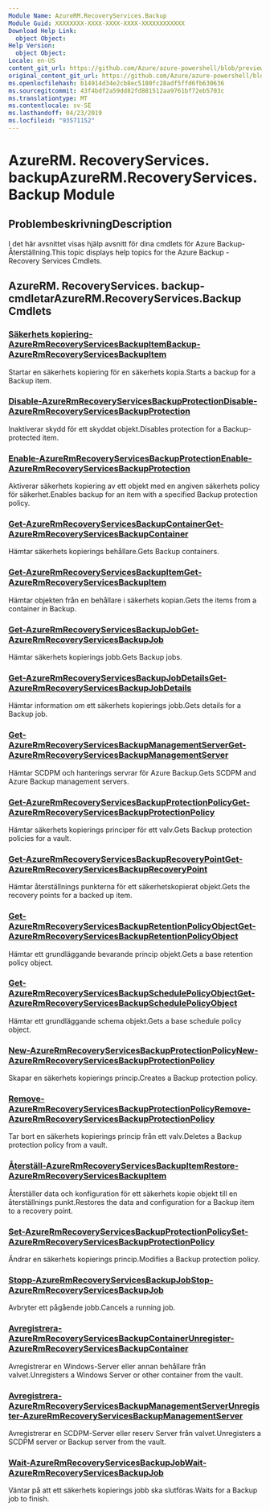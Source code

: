 ```yaml
---
Module Name: AzureRM.RecoveryServices.Backup
Module Guid: XXXXXXXX-XXXX-XXXX-XXXX-XXXXXXXXXXXX
Download Help Link:
  object Object: 
Help Version:
  object Object: 
Locale: en-US
content_git_url: https://github.com/Azure/azure-powershell/blob/preview/src/ResourceManager/RecoveryServices.Backup/Commands.RecoveryServices.Backup/help/AzureRM.RecoveryServices.Backup.md
original_content_git_url: https://github.com/Azure/azure-powershell/blob/preview/src/ResourceManager/RecoveryServices.Backup/Commands.RecoveryServices.Backup/help/AzureRM.RecoveryServices.Backup.md
ms.openlocfilehash: b14914d34e2cb8ec5180fc28adf5ffd6fb630636
ms.sourcegitcommit: 43f4bdf2a59dd82fd881512aa9761bf72eb5703c
ms.translationtype: MT
ms.contentlocale: sv-SE
ms.lasthandoff: 04/23/2019
ms.locfileid: "93571152"
---
```

# <span data-ttu-id="cccbb-101">AzureRM. RecoveryServices. backup</span><span class="sxs-lookup"><span data-stu-id="cccbb-101">AzureRM.RecoveryServices.Backup Module</span></span>
## <span data-ttu-id="cccbb-102">Problembeskrivning</span><span class="sxs-lookup"><span data-stu-id="cccbb-102">Description</span></span>
<span data-ttu-id="cccbb-103">I det här avsnittet visas hjälp avsnitt för dina cmdlets för Azure Backup-Återställning.</span><span class="sxs-lookup"><span data-stu-id="cccbb-103">This topic displays help topics for the Azure Backup - Recovery Services Cmdlets.</span></span>

## <span data-ttu-id="cccbb-104">AzureRM. RecoveryServices. backup-cmdletar</span><span class="sxs-lookup"><span data-stu-id="cccbb-104">AzureRM.RecoveryServices.Backup Cmdlets</span></span>
### [<span data-ttu-id="cccbb-105">Säkerhets kopiering-AzureRmRecoveryServicesBackupItem</span><span class="sxs-lookup"><span data-stu-id="cccbb-105">Backup-AzureRmRecoveryServicesBackupItem</span></span>](Backup-AzureRmRecoveryServicesBackupItem.md)
<span data-ttu-id="cccbb-106">Startar en säkerhets kopiering för en säkerhets kopia.</span><span class="sxs-lookup"><span data-stu-id="cccbb-106">Starts a backup for a Backup item.</span></span>

### [<span data-ttu-id="cccbb-107">Disable-AzureRmRecoveryServicesBackupProtection</span><span class="sxs-lookup"><span data-stu-id="cccbb-107">Disable-AzureRmRecoveryServicesBackupProtection</span></span>](Disable-AzureRmRecoveryServicesBackupProtection.md)
<span data-ttu-id="cccbb-108">Inaktiverar skydd för ett skyddat objekt.</span><span class="sxs-lookup"><span data-stu-id="cccbb-108">Disables protection for a Backup-protected item.</span></span>

### [<span data-ttu-id="cccbb-109">Enable-AzureRmRecoveryServicesBackupProtection</span><span class="sxs-lookup"><span data-stu-id="cccbb-109">Enable-AzureRmRecoveryServicesBackupProtection</span></span>](Enable-AzureRmRecoveryServicesBackupProtection.md)
<span data-ttu-id="cccbb-110">Aktiverar säkerhets kopiering av ett objekt med en angiven säkerhets policy för säkerhet.</span><span class="sxs-lookup"><span data-stu-id="cccbb-110">Enables backup for an item with a specified Backup protection policy.</span></span>

### [<span data-ttu-id="cccbb-111">Get-AzureRmRecoveryServicesBackupContainer</span><span class="sxs-lookup"><span data-stu-id="cccbb-111">Get-AzureRmRecoveryServicesBackupContainer</span></span>](Get-AzureRmRecoveryServicesBackupContainer.md)
<span data-ttu-id="cccbb-112">Hämtar säkerhets kopierings behållare.</span><span class="sxs-lookup"><span data-stu-id="cccbb-112">Gets Backup containers.</span></span>

### [<span data-ttu-id="cccbb-113">Get-AzureRmRecoveryServicesBackupItem</span><span class="sxs-lookup"><span data-stu-id="cccbb-113">Get-AzureRmRecoveryServicesBackupItem</span></span>](Get-AzureRmRecoveryServicesBackupItem.md)
<span data-ttu-id="cccbb-114">Hämtar objekten från en behållare i säkerhets kopian.</span><span class="sxs-lookup"><span data-stu-id="cccbb-114">Gets the items from a container in Backup.</span></span>

### [<span data-ttu-id="cccbb-115">Get-AzureRmRecoveryServicesBackupJob</span><span class="sxs-lookup"><span data-stu-id="cccbb-115">Get-AzureRmRecoveryServicesBackupJob</span></span>](Get-AzureRmRecoveryServicesBackupJob.md)
<span data-ttu-id="cccbb-116">Hämtar säkerhets kopierings jobb.</span><span class="sxs-lookup"><span data-stu-id="cccbb-116">Gets Backup jobs.</span></span>

### [<span data-ttu-id="cccbb-117">Get-AzureRmRecoveryServicesBackupJobDetails</span><span class="sxs-lookup"><span data-stu-id="cccbb-117">Get-AzureRmRecoveryServicesBackupJobDetails</span></span>](Get-AzureRmRecoveryServicesBackupJobDetails.md)
<span data-ttu-id="cccbb-118">Hämtar information om ett säkerhets kopierings jobb.</span><span class="sxs-lookup"><span data-stu-id="cccbb-118">Gets details for a Backup job.</span></span>

### [<span data-ttu-id="cccbb-119">Get-AzureRmRecoveryServicesBackupManagementServer</span><span class="sxs-lookup"><span data-stu-id="cccbb-119">Get-AzureRmRecoveryServicesBackupManagementServer</span></span>](Get-AzureRmRecoveryServicesBackupManagementServer.md)
<span data-ttu-id="cccbb-120">Hämtar SCDPM och hanterings servrar för Azure Backup.</span><span class="sxs-lookup"><span data-stu-id="cccbb-120">Gets SCDPM and Azure Backup management servers.</span></span>

### [<span data-ttu-id="cccbb-121">Get-AzureRmRecoveryServicesBackupProtectionPolicy</span><span class="sxs-lookup"><span data-stu-id="cccbb-121">Get-AzureRmRecoveryServicesBackupProtectionPolicy</span></span>](Get-AzureRmRecoveryServicesBackupProtectionPolicy.md)
<span data-ttu-id="cccbb-122">Hämtar säkerhets kopierings principer för ett valv.</span><span class="sxs-lookup"><span data-stu-id="cccbb-122">Gets Backup protection policies for a vault.</span></span>

### [<span data-ttu-id="cccbb-123">Get-AzureRmRecoveryServicesBackupRecoveryPoint</span><span class="sxs-lookup"><span data-stu-id="cccbb-123">Get-AzureRmRecoveryServicesBackupRecoveryPoint</span></span>](Get-AzureRmRecoveryServicesBackupRecoveryPoint.md)
<span data-ttu-id="cccbb-124">Hämtar återställnings punkterna för ett säkerhetskopierat objekt.</span><span class="sxs-lookup"><span data-stu-id="cccbb-124">Gets the recovery points for a backed up item.</span></span>

### [<span data-ttu-id="cccbb-125">Get-AzureRmRecoveryServicesBackupRetentionPolicyObject</span><span class="sxs-lookup"><span data-stu-id="cccbb-125">Get-AzureRmRecoveryServicesBackupRetentionPolicyObject</span></span>](Get-AzureRmRecoveryServicesBackupRetentionPolicyObject.md)
<span data-ttu-id="cccbb-126">Hämtar ett grundläggande bevarande princip objekt.</span><span class="sxs-lookup"><span data-stu-id="cccbb-126">Gets a base retention policy object.</span></span>

### [<span data-ttu-id="cccbb-127">Get-AzureRmRecoveryServicesBackupSchedulePolicyObject</span><span class="sxs-lookup"><span data-stu-id="cccbb-127">Get-AzureRmRecoveryServicesBackupSchedulePolicyObject</span></span>](Get-AzureRmRecoveryServicesBackupSchedulePolicyObject.md)
<span data-ttu-id="cccbb-128">Hämtar ett grundläggande schema objekt.</span><span class="sxs-lookup"><span data-stu-id="cccbb-128">Gets a base schedule policy object.</span></span>

### [<span data-ttu-id="cccbb-129">New-AzureRmRecoveryServicesBackupProtectionPolicy</span><span class="sxs-lookup"><span data-stu-id="cccbb-129">New-AzureRmRecoveryServicesBackupProtectionPolicy</span></span>](New-AzureRmRecoveryServicesBackupProtectionPolicy.md)
<span data-ttu-id="cccbb-130">Skapar en säkerhets kopierings princip.</span><span class="sxs-lookup"><span data-stu-id="cccbb-130">Creates a Backup protection policy.</span></span>

### [<span data-ttu-id="cccbb-131">Remove-AzureRmRecoveryServicesBackupProtectionPolicy</span><span class="sxs-lookup"><span data-stu-id="cccbb-131">Remove-AzureRmRecoveryServicesBackupProtectionPolicy</span></span>](Remove-AzureRmRecoveryServicesBackupProtectionPolicy.md)
<span data-ttu-id="cccbb-132">Tar bort en säkerhets kopierings princip från ett valv.</span><span class="sxs-lookup"><span data-stu-id="cccbb-132">Deletes a Backup protection policy from a vault.</span></span>

### [<span data-ttu-id="cccbb-133">Återställ-AzureRmRecoveryServicesBackupItem</span><span class="sxs-lookup"><span data-stu-id="cccbb-133">Restore-AzureRmRecoveryServicesBackupItem</span></span>](Restore-AzureRmRecoveryServicesBackupItem.md)
<span data-ttu-id="cccbb-134">Återställer data och konfiguration för ett säkerhets kopie objekt till en återställnings punkt.</span><span class="sxs-lookup"><span data-stu-id="cccbb-134">Restores the data and configuration for a Backup item to a recovery point.</span></span>

### [<span data-ttu-id="cccbb-135">Set-AzureRmRecoveryServicesBackupProtectionPolicy</span><span class="sxs-lookup"><span data-stu-id="cccbb-135">Set-AzureRmRecoveryServicesBackupProtectionPolicy</span></span>](Set-AzureRmRecoveryServicesBackupProtectionPolicy.md)
<span data-ttu-id="cccbb-136">Ändrar en säkerhets kopierings princip.</span><span class="sxs-lookup"><span data-stu-id="cccbb-136">Modifies a Backup protection policy.</span></span>

### [<span data-ttu-id="cccbb-137">Stopp-AzureRmRecoveryServicesBackupJob</span><span class="sxs-lookup"><span data-stu-id="cccbb-137">Stop-AzureRmRecoveryServicesBackupJob</span></span>](Stop-AzureRmRecoveryServicesBackupJob.md)
<span data-ttu-id="cccbb-138">Avbryter ett pågående jobb.</span><span class="sxs-lookup"><span data-stu-id="cccbb-138">Cancels a running job.</span></span>

### [<span data-ttu-id="cccbb-139">Avregistrera-AzureRmRecoveryServicesBackupContainer</span><span class="sxs-lookup"><span data-stu-id="cccbb-139">Unregister-AzureRmRecoveryServicesBackupContainer</span></span>](Unregister-AzureRmRecoveryServicesBackupContainer.md)
<span data-ttu-id="cccbb-140">Avregistrerar en Windows-Server eller annan behållare från valvet.</span><span class="sxs-lookup"><span data-stu-id="cccbb-140">Unregisters a Windows Server or other container from the vault.</span></span>

### [<span data-ttu-id="cccbb-141">Avregistrera-AzureRmRecoveryServicesBackupManagementServer</span><span class="sxs-lookup"><span data-stu-id="cccbb-141">Unregister-AzureRmRecoveryServicesBackupManagementServer</span></span>](Unregister-AzureRmRecoveryServicesBackupManagementServer.md)
<span data-ttu-id="cccbb-142">Avregistrerar en SCDPM-Server eller reserv Server från valvet.</span><span class="sxs-lookup"><span data-stu-id="cccbb-142">Unregisters a SCDPM server or Backup server from the vault.</span></span>

### [<span data-ttu-id="cccbb-143">Wait-AzureRmRecoveryServicesBackupJob</span><span class="sxs-lookup"><span data-stu-id="cccbb-143">Wait-AzureRmRecoveryServicesBackupJob</span></span>](Wait-AzureRmRecoveryServicesBackupJob.md)
<span data-ttu-id="cccbb-144">Väntar på att ett säkerhets kopierings jobb ska slutföras.</span><span class="sxs-lookup"><span data-stu-id="cccbb-144">Waits for a Backup job to finish.</span></span>

